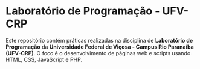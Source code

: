 # Laboratório de Programação - UFV-CRP

Este repositório contém práticas realizadas na disciplina de **Laboratório de Programação** da **Universidade Federal de Viçosa - Campus Rio Paranaíba (UFV-CRP)**. O foco é o desenvolvimento de páginas web e scripts usando HTML, CSS, JavaScript e PHP.
